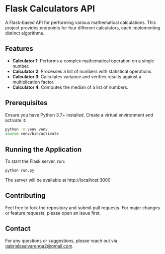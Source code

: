 # Flask Calculators API

A Flask-based API for performing various mathematical calculations. This project provides endpoints for four different calculators, each implementing distinct algorithms.

## Features

- **Calculator 1**: Performs a complex mathematical operation on a single number.
- **Calculator 2**: Processes a list of numbers with statistical operations.
- **Calculator 3**: Calculates variance and verifies results against a multiplication factor.
- **Calculator 4**: Computes the median of a list of numbers.

## Prerequisites

Ensure you have Python 3.7+ installed. Create a virtual environment and activate it:

```bash
python -m venv venv
source venv/bin/activate
```

## Running the Application
To start the Flask server, run:
```bash
python run.py
```
The server will be available at http://localhost:3000

## Contributing
Feel free to fork the repository and submit pull requests. For major changes or feature requests, please open an issue first.

## Contact
For any questions or suggestions, please reach out via [gabrielasalvarenga2@gmail.com](mailto:gabrielasalvarenga2@gmail.com).



